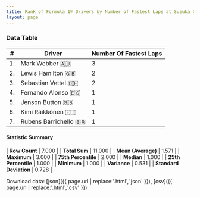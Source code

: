 ```yaml
---
title: Rank of Formula 1® Drivers by Number of Fastest Laps at Suzuka Circuit
layout: page
---
```


<canvas id="chart" width="400" height="180"></canvas>
<script>
var data = {
    "datasets": [
        {
            "backgroundColor": [
                "#f3a935",
                "#f3a935",
                "#f3a935",
                "#f3a935",
                "#f3a935",
                "#f3a935",
                "#f3a935"
            ],
            "borderColor": [
                "#f68639",
                "#f68639",
                "#f68639",
                "#f68639",
                "#f68639",
                "#f68639",
                "#f68639"
            ],
            "borderWidth": 1,
            "data": [
                3.0,
                2.0,
                2.0,
                1.0,
                1.0,
                1.0,
                1.0
            ],
            "label": "Number Of Fastest Laps"
        }
    ],
    "labels": [
        "Mark Webber",
        "Lewis Hamilton",
        "Sebastian Vettel",
        "Fernando Alonso",
        "Jenson Button",
        "Kimi Räikkönen",
        "Rubens Barrichello"
    ]
};
var options = {
  legend: {
    display: false
  },
  scales: {
    xAxes: [{
      ticks: {
        beginAtZero: true,
        maxRotation: 180,
        display: window.innerWidth > 800
      }
    }],
    yAxes: [{
      ticks: {
        beginAtZero: true
      }
    }]
  },
  onResize: function(chart, size) {
    chart.options.scales.xAxes[0].ticks.display = size.width > 800;
  }
};
var chart = new Chart("chart", {
    data: data,
    type: 'bar',
    options: options
});
</script>



### Data Table

| # | Driver | Number Of Fastest Laps |
|--|--|--|
| 1. | Mark Webber 🇦🇺 | 3 |
| 2. | Lewis Hamilton 🇬🇧 | 2 |
| 3. | Sebastian Vettel 🇩🇪 | 2 |
| 4. | Fernando Alonso 🇪🇸 | 1 |
| 5. | Jenson Button 🇬🇧 | 1 |
| 6. | Kimi Räikkönen 🇫🇮 | 1 |
| 7. | Rubens Barrichello 🇧🇷 | 1 |

#### Statistic Summary

| **Row Count** | 7.000 |
| **Total Sum** | 11.000 |
| **Mean (Average)** | 1.571 |
| **Maximum** | 3.000 |
| **75th Percentile** | 2.000 |
| **Median** | 1.000 |
| **25th Percentile** | 1.000 |
| **Minimum** | 1.000 |
| **Variance** | 0.531 |
| **Standard Deviation** | 0.728 |

Download data: [json]({{ page.url | replace:'.html','.json' }}), [csv]({{ page.url | replace:'.html','.csv' }})

